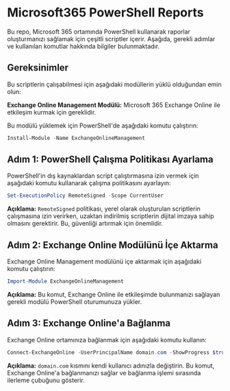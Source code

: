 # Microsoft365 PowerShell Reports

Bu repo, Microsoft 365 ortamında PowerShell kullanarak raporlar oluşturmanızı sağlamak için çeşitli scriptler içerir. Aşağıda, gerekli adımlar ve kullanılan komutlar hakkında bilgiler bulunmaktadır.

## Gereksinimler

Bu scriptlerin çalışabilmesi için aşağıdaki modüllerin yüklü olduğundan emin olun:

**Exchange Online Management Modülü:** Microsoft 365 Exchange Online ile etkileşim kurmak için gereklidir.
   
   Bu modülü yüklemek için PowerShell'de aşağıdaki komutu çalıştırın:
   ```powershell
   Install-Module -Name ExchangeOnlineManagement
   ```

## Adım 1: PowerShell Çalışma Politikası Ayarlama

PowerShell'in dış kaynaklardan script çalıştırmasına izin vermek için aşağıdaki komutu kullanarak çalışma politikasını ayarlayın:

```powershell
Set-ExecutionPolicy RemoteSigned -Scope CurrentUser
```

**Açıklama:** `RemoteSigned` politikası, yerel olarak oluşturulan scriptlerin çalışmasına izin verirken, uzaktan indirilmiş scriptlerin dijital imzaya sahip olmasını gerektirir. Bu, güvenliği artırmak için önemlidir.

## Adım 2: Exchange Online Modülünü İçe Aktarma

Exchange Online Management modülünü içe aktarmak için aşağıdaki komutu çalıştırın:

```powershell
Import-Module ExchangeOnlineManagement
```

**Açıklama:** Bu komut, Exchange Online ile etkileşimde bulunmanızı sağlayan gerekli modülü PowerShell oturumunuza yükler.

## Adım 3: Exchange Online'a Bağlanma

Exchange Online ortamınıza bağlanmak için aşağıdaki komutu kullanın:

```powershell
Connect-ExchangeOnline -UserPrincipalName domain.com -ShowProgress $true
```

**Açıklama:** `domain.com` kısmını kendi kullanıcı adınızla değiştirin. Bu komut, Exchange Online'a bağlanmanızı sağlar ve bağlanma işlemi sırasında ilerleme çubuğunu gösterir.
